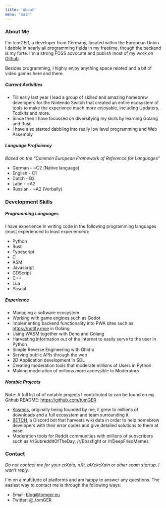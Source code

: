 ```yaml
---
title: 'About'
menu: "main"
---
```


### About Me
I'm tomGER, a developer from Germany, located within the European Union. I dabble in nearly all programming fields in my freetime, though the backend is my forte. I'm a strong FOSS advocate and publish most of my work on [Github](https://www.github.com/tumger).

Besides programming, I highly enjoy anything space related and a bit of video games here and there.

##### Current Activities

* Till early last year I lead a group of skilled and amazing homebrew developers for the Nintendo Switch that created an entire ecosystem of tools to make the experience much more enjoyable, including Updaters, Toolkits and more.
* Since then I have focussed on diversifying my skills by learning Golang and Rust
* I have also started dabbling into really low level programming and Web Assembly

##### Language Proficiency
*Based on the "Common European Framework of Reference for Languages"*

* German - ~C2 (Native language)
* English - C1
* Dutch - B2
* Latin - ~A2
* Russian - ~A2 (Verbally)
### Development Skills

##### Programming Languages

I have experience in writing code in the following programming languages (most experienced to least experienced):
* Python
* Rust
* Typescript
* C
* ASM
* Javascript
* GDScript
* C++
* Lua
* Pascal

##### Experience
* Managing a software ecosystem
* Working with game engines such as Godot
* Implementing backend functionality into PWA sites such as https://notify.moe in Golang
* Using WASM together with Deno and Golang
* Harvesting information out of the internet to easily serve to the user in Python
* Simple Reverse Engineering with Ghidra
* Serving public APIs through the web
* 2D Application development in SDL
* Creating moderation tools that moderate millions of Users in Python
* Making moderation of millions more accessible to Moderators

##### Notable Projects
Note: A full list of of notable projects I contributed to can be found on my Github README: https://github.com/tumGER

* [Kosmos](https://github.com/AtlasNX/Kosmos), originally being founded by me, it grew to millions of downloads and a full ecosystem and team surrounding it.
* [BETCH](https://github.com/tumGER/BETCH), a Discord bot that harvests wiki data in order to help homebrew developers with their error codes and give detailed solutions to them at ease.
* Moderation tools for Reddit communities with millions of subscribers such as /r/SubredditOfTheDay, /r/Bossfight or /r/DeepFriedMemes

### Contact

*Do not contact me for your crXpto, nXt, blXckcXain or other scam startup. I won't reply.*

I'm on a multitude of platforms and am happy to answer any questions. The easiest way to contact me is through the following ways:

* Email: blog@tomger.eu
* Twitter: @_tomGER

